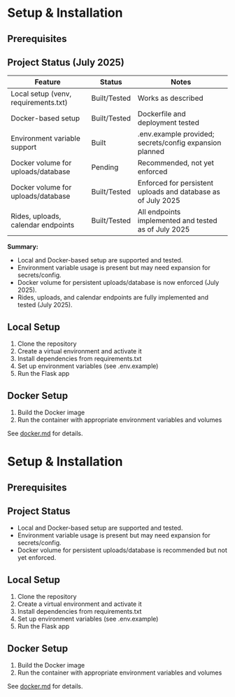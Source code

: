 # Setup & Installation

## Prerequisites


## Project Status (July 2025)

| Feature                                 | Status      | Notes                                                      |
|-----------------------------------------|-------------|------------------------------------------------------------|
| Local setup (venv, requirements.txt)    | Built/Tested| Works as described                                         |
| Docker-based setup                      | Built/Tested| Dockerfile and deployment tested                           |
| Environment variable support            | Built       | .env.example provided; secrets/config expansion planned     |
| Docker volume for uploads/database      | Pending     | Recommended, not yet enforced                              |
| Docker volume for uploads/database      | Built/Tested| Enforced for persistent uploads and database as of July 2025|
| Rides, uploads, calendar endpoints     | Built/Tested| All endpoints implemented and tested as of July 2025        |


**Summary:**
- Local and Docker-based setup are supported and tested.
- Environment variable usage is present but may need expansion for secrets/config.
- Docker volume for persistent uploads/database is now enforced (July 2025).
- Rides, uploads, and calendar endpoints are fully implemented and tested (July 2025).

## Local Setup
1. Clone the repository
2. Create a virtual environment and activate it
3. Install dependencies from requirements.txt
4. Set up environment variables (see .env.example)
5. Run the Flask app

## Docker Setup
1. Build the Docker image
2. Run the container with appropriate environment variables and volumes

See [docker.md](docker.md) for details.
# Setup & Installation

## Prerequisites

## Project Status
- Local and Docker-based setup are supported and tested.
- Environment variable usage is present but may need expansion for secrets/config.
- Docker volume for persistent uploads/database is recommended but not yet enforced.

## Local Setup
1. Clone the repository
2. Create a virtual environment and activate it
3. Install dependencies from requirements.txt
4. Set up environment variables (see .env.example)
5. Run the Flask app

## Docker Setup
1. Build the Docker image
2. Run the container with appropriate environment variables and volumes

See [docker.md](docker.md) for details.
